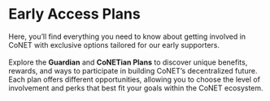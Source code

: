 # Early Access Plans

Here, you’ll find everything you need to know about getting involved in CoNET with exclusive options tailored for our early supporters. \
\
Explore the **Guardian** and **CoNETian Plans** to discover unique benefits, rewards, and ways to participate in building CoNET’s decentralized future. Each plan offers different opportunities, allowing you to choose the level of involvement and perks that best fit your goals within the CoNET ecosystem.

